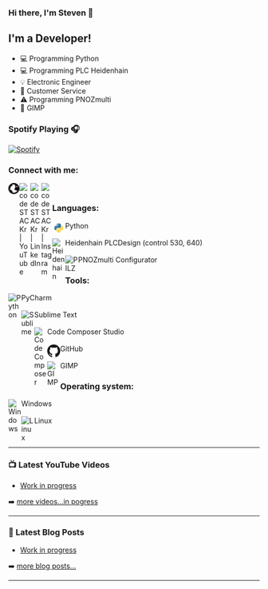 ### Hi there, I'm Steven 👋

## I'm a Developer!

- 💻 Programming Python
- 💻 Programming PLC Heidenhain
- 💡  Electronic Engineer
- 📱  Customer Service
- ⚠  Programming PNOZmulti
- 🎨 GIMP

### Spotify Playing 🎧
[![Spotify](https://now-playing-codestackr.vercel.app/api/spotify-playing)](https://open.spotify.com/playlist/6dqBk0nprMzGMhvcGoNG50)


### Connect with me:

[<img align="left" alt="codeSTACKr.com" width="22px" src="https://raw.githubusercontent.com/iconic/open-iconic/master/svg/globe.svg" />](https://stevenfreschet.wixsite.com/developer)
[<img align="left" alt="codeSTACKr | YouTube" width="22px" src="https://cdn.jsdelivr.net/npm/simple-icons@v3/icons/youtube.svg" />](https://stevenfreschet.wixsite.com/developer)
[<img align="left" alt="codeSTACKr | LinkedIn" width="22px" src="https://cdn.jsdelivr.net/npm/simple-icons@v3/icons/linkedin.svg" />](https://www.linkedin.com/in/steven-freschet-2860b1162/)
[<img align="left" alt="codeSTACKr | Instagram" width="22px" src="https://cdn.jsdelivr.net/npm/simple-icons@v3/icons/instagram.svg" />](https://instagram.com/_stiv_00)
<br />

### Languages:

[<img align="left" alt="Python" width="26px" src="https://raw.githubusercontent.com/github/explore/80688e429a7d4ef2fca1e82350fe8e3517d3494d/topics/python/python.png" />](https://www.python.org/) Python 
<br/>
<br/>
[<img align="left" alt="Heidenhain" width="26px" src="https://www.logolynx.com/images/logolynx/6f/6f5fb3b41cfc089a2815ed4947581715.jpeg" />](https://www.heidenhain.com/) Heidenhain PLCDesign (control 530, 640) 
<br/>
<br/>
[<img align="left" alt="PILZ" width="26px" src="https://plc-trade.com/pub/676016/pilz.jpg" />](https://www.pilz.com/it-IT) PNOZmulti Configurator 
<br/>

### Tools: 

[<img align="left" alt="Python" width="26px" src="https://external-preview.redd.it/68RuLLrsBdxbVJLxm3py3YoK6zX0aPIv3qttEhkb0_4.jpg?auto=webp&s=e2c12b1dc5be819f2f076f46454912a3c4bc3f2d" />](https://www.jetbrains.com/pycharm/) PyCharm
<br/>
<br/>
[<img align="left" alt="Sublime" width="26px" src="https://www.sublimehq.com/images/sublime_text.png" />](https://www.sublimetext.com/) Sublime Text
<br/>
<br/>
[<img align="left" alt="CodeComposer" width="26px" src="https://www.ti.com/diagrams/ccstudio_ccs_256.jpg" />](https://www.ti.com/tool/CCSTUDIO) Code Composer Studio
<br/>
<br/>
[<img align="left" alt="GitHub" width="26px" src="https://raw.githubusercontent.com/github/explore/78df643247d429f6cc873026c0622819ad797942/topics/github/github.png" />](https://github.com/) GitHub
<br/>
<br/>
[<img align="left" alt="GIMP" width="26px" src="https://cdn.pixabay.com/photo/2020/03/20/21/04/gimp-4952017_960_720.png" />](https://www.gimp.org/) GIMP
<br/> 
 
### Operating system:
[<img align="left" alt="Windows" width="26px" src="https://upload.wikimedia.org/wikipedia/commons/thumb/3/34/Windows_logo_-_2012_derivative.svg/1200px-Windows_logo_-_2012_derivative.svg.png" />](https://www.microsoft.com/it-it/windows) Windows
<br/> 
<br/> 
[<img align="left" alt="Linux" width="26px" src="https://upload.wikimedia.org/wikipedia/commons/thumb/3/35/Tux.svg/1200px-Tux.svg.png" />](https://www.linux.it/) Linux


<br/>

---

### 📺 Latest YouTube Videos

<!-- YOUTUBE:START -->
- [Work in progress](https://google.com)
<!-- YOUTUBE:END -->

➡️ [more videos...in pogress](https://youtube.com/)

---

### 📕 Latest Blog Posts

<!-- BLOG-POST-LIST:START -->
- [Work in progress](https://google.com)
<!-- BLOG-POST-LIST:END -->
➡️ [more blog posts...](https://google.com)

---

